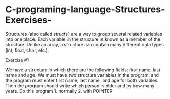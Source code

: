# C-programing-language-Structures-Exercises-
Structures (also called structs) are a way to group several related variables into one place. Each variable in the structure is known as a member of the structure. Unlike an array, a structure can contain many different data types (int, float, char, etc.).


Exercise #1

We have a structure in which there are the following fields: first name, last name and age. We must have two structure variables in the program, and the program must enter first name, last name, and age for both variables. Then the program should write which person is older and by how many years. Do this program 1. normally 2. with POINTER
